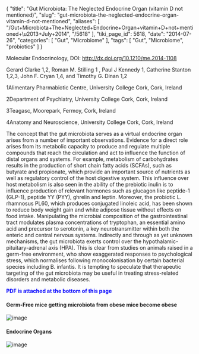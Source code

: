 {
    "title": "Gut Microbiota: The Neglected Endocrine Organ (vitamin D not mentioned)",
    "slug": "gut-microbiota-the-neglected-endocrine-organ-vitamin-d-not-mentioned",
    "aliases": [
        "/Gut+Microbiota+The+Neglected+Endocrine+Organ+vitamin+D+not+mentioned+\u2013+July+2014",
        "/5618"
    ],
    "tiki_page_id": 5618,
    "date": "2014-07-26",
    "categories": [
        "Gut",
        "Microbiome"
    ],
    "tags": [
        "Gut",
        "Microbiome",
        "probiotics"
    ]
}


Molecular Endocrinology, DOI: http://dx.doi.org/10.1210/me.2014-1108

Gerard Clarke 1,2, Roman M. Stilling 1 , Paul J Kennedy 1, Catherine Stanton 1,2,3, John F. Cryan 1,4, and Timothy G. Dinan 1,2

1Alimentary Pharmabiotic Centre, University College Cork, Cork, Ireland

2Department of Psychiatry, University College Cork, Cork, Ireland

3Teagasc, Moorepark, Fermoy, Cork, Ireland

4Anatomy and Neuroscience, University College Cork, Cork, Ireland

The concept that the gut microbiota serves as a virtual endocrine organ arises from a number of important observations. Evidence for a direct role arises from its metabolic capacity to produce and regulate multiple compounds that reach the circulation and act to influence the function of distal organs and systems. For example, metabolism of carbohydrates results in the production of short chain fatty acids (SCFAs), such as butyrate and propionate, which provide an important source of nutrients as well as regulatory control of the host digestive system. This influence over host metabolism is also seen in the ability of the prebiotic inulin is to influence production of relevant hormones such as glucagon like peptide-1 (GLP-1), peptide YY (PYY), ghrelin and leptin. Moreover, the probiotic L. rhamnosus PL60, which produces conjugated linoleic acid, has been shown to reduce body weight gain and white adipose tissue without effects on food intake. Manipulating the microbial composition of the gastrointestinal tract modulates plasma concentrations of tryptophan, an essential amino acid and precursor to serotonin, a key neurotransmitter within both the enteric and central nervous systems. Indirectly and through as yet unknown mechanisms, the gut microbiota exerts control over the hypothalamic-pituitary-adrenal axis (HPA). This is clear from studies on animals raised in a germ-free environment, who show exaggerated responses to psychological stress, which normalises following monocolonisation by certain bacterial species including B. infantis. It is tempting to speculate that therapeutic targeting of the gut microbiota may be useful in treating stress-related disorders and metabolic diseases.

 **<span style="color:#00F;">PDF is attached at the bottom of this page</span>** 

#### Germ-Free mice getting microbiota from obese mice become obese

<img src="https://d1bk1kqxc0sym.cloudfront.net/attachments/jpeg/microbiota-f3.jpg" alt="image">

#### Endocrine Organs

<img src="/attachments/d3.mock.jpg" alt="image">
